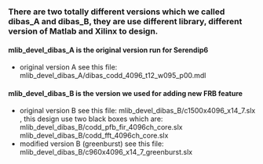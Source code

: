 ### There are two totally different versions which we called dibas_A and dibas_B, they are use different library, different version of Matlab and Xilinx to design.
#### mlib_devel_dibas_A is the original version run for Serendip6
* original version A see this file: mlib_devel_dibas_A/dibas_codd_4096_t12_w095_p00.mdl 
#### mlib_devel_dibas_B is the version we used for adding new FRB feature
* original version B see this file: mlib_devel_dibas_B/c1500x4096_x14_7.slx
 , this design use two black boxes which are: mlib_devel_dibas_B/codd_pfb_fir_4096ch_core.slx mlib_devel_dibas_B/codd_fft_4096ch_core.slx
* modified version B (greenburst) see this file: mlib_devel_dibas_B/c960x4096_x14_7_greenburst.slx
 
